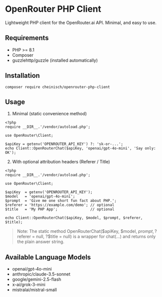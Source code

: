 # OpenRouter PHP Client

Lightweight PHP client for the OpenRouter.ai API. Minimal, and easy to use.

## Requirements

* PHP >= 8.1
* Composer
* guzzlehttp/guzzle (installed automatically)

## Installation

`composer require cheinisch/openrouter-php-client`

## Usage

1) Minimal (static convenience method)
```
<?php
require __DIR__.'/vendor/autoload.php';

use OpenRouter\Client;

$apiKey = getenv('OPENROUTER_API_KEY') ?: 'sk-or-...';
echo Client::OpenRouterChat($apiKey, 'openai/gpt-4o-mini', 'Say only: OK');
```

2) With optional attribution headers (Referer / Title)
```
<?php
require __DIR__.'/vendor/autoload.php';

use OpenRouter\Client;

$apiKey  = getenv('OPENROUTER_API_KEY');
$model   = 'openai/gpt-4o-mini';
$prompt  = 'Give me one short fun fact about PHP.';
$referer = 'https://example.com/demo'; // optional
$title   = 'My PHP App';               // optional

echo Client::OpenRouterChat($apiKey, $model, $prompt, $referer, $title);
```
> Note: The static method OpenRouterChat($apiKey, $model, $prompt, ?$referer = null, ?$title = null) is a wrapper for chat(...) and returns only the plain answer string.

## Available Language Models

* openai/gpt-4o-mini
* anthropic/claude-3.5-sonnet
* google/gemini-2.5-flash
* x-ai/grok-3-mini
* mistralai/mistral-small
